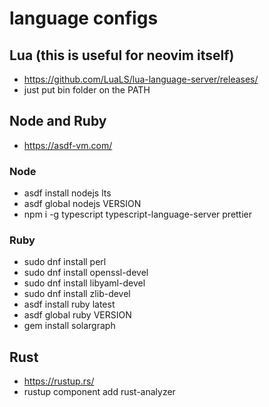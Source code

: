 # language configs

## Lua (this is useful for neovim itself)
- https://github.com/LuaLS/lua-language-server/releases/
- just put bin folder on the PATH

## Node and Ruby
- https://asdf-vm.com/

### Node
- asdf install nodejs lts
- asdf global nodejs VERSION
- npm i -g typescript typescript-language-server prettier

### Ruby
- sudo dnf install perl
- sudo dnf install openssl-devel
- sudo dnf install libyaml-devel
- sudo dnf install zlib-devel
- asdf install ruby latest
- asdf global ruby VERSION
- gem install solargraph

## Rust
- https://rustup.rs/
- rustup component add rust-analyzer
